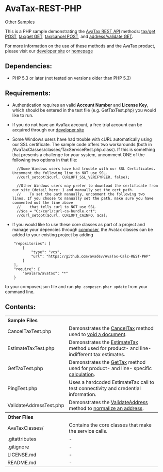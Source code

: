 AvaTax-REST-PHP
=====================
[Other Samples](http://developer.avalara.com/api-docs/api-sample-code)

This is a PHP sample demonstrating the [AvaTax REST API](http://developer.avalara.com/api-docs/rest) methods:
 [tax/get POST](http://developer.avalara.com/api-docs/rest/tax/post/), [tax/get GET](http://developer.avalara.com/api-docs/rest/tax/get), [tax/cancel POST](http://developer.avalara.com/api-docs/rest/tax/cancel), and [address/validate GET](http://developer.avalara.com/api-docs/rest/address-validation).
 
 For more information on the use of these methods and the AvaTax product, please visit our [developer site](http://developer.avalara.com/) or [homepage](http://www.avalara.com/)

Dependencies:
-----------
- PHP 5.3 or later (not tested on versions older than PHP 5.3)

Requirements:
----------
- Authentication requires an valid **Account Number** and **License Key**, which should be entered in the test file (e.g. GetTaxTest.php) you would like to run.
- If you do not have an AvaTax account, a free trial account can be acquired through our [developer site](http://developer.avalara.com/api-get-started)
- Some Windows users have had trouble with cURL automatically using our SSL certificate. The sample code offers 
two workarounds (both in /AvaTaxClasses/classes/TaxServiceRest.php.class). If this is something that presents a challenge
for your system, uncomment ONE of the following two options in that file:

		//Some Windows users have had trouble with our SSL Certificates. Uncomment the following line to NOT use SSL.
		//curl_setopt($curl, CURLOPT_SSL_VERIFYPEER, false); 		
		
		//Other Windows users may prefer to download the certificate from our site (detail here: ) and manually set the cert path.
		//    To set the path manually, uncomment the following two lines. If you choose to manually set the path, make sure you have commented out the line above 
		//    that tells curl to NOT use SSL.
		//$ca = "C:/curl/curl-ca-bundle.crt";
		//curl_setopt($curl, CURLOPT_CAINFO, $ca);

- If you would like to use these core classes as part of a project and manage your depencies through [composer](https://getcomposer.org/), the Avatax classes can be added to your existing project by adding
```
    "repositories": [
        {
            "type": "vcs",
            "url": "https://github.com/avadev/AvaTax-Calc-REST-PHP"
        }
    ],
    "require": {
        "avalara/avatax": "*"
    }
```
to your composer.json file and run `php composer.phar update` from your command line.

Contents:
----------
 
<table>
<th colspan="2" align=left>Sample Files</th>
<tr><td>CancelTaxTest.php</td><td>Demonstrates the <a href="http://developer.avalara.com/api-docs/rest/tax/cancel">CancelTax</a> method used to <a href="http://developer.avalara.com/api-docs/api-reference/canceltax">void a document</a>.</td></tr>
<tr><td>EstimateTaxTest.php</td><td>Demonstrates the <a href="http://developer.avalara.com/api-docs/rest/tax/get">EstimateTax</a> method used for product- and line- indifferent tax estimates.</td></tr>
<tr><td>GetTaxTest.php</td><td>Demonstrates the <a href="http://developer.avalara.com/api-docs/rest/tax/post">GetTax</a> method used for product- and line- specific <a href="http://developer.avalara.com/api-docs/api-reference/gettax">calculation</a>.</td></tr>
<tr><td>PingTest.php</td><td>Uses a hardcoded EstimateTax call to test connectivity and credential information.</td></tr>
<tr><td>ValidateAddressTest.php</td><td>Demonstrates the <a href="http://developer.avalara.com/api-docs/rest/address-validation">ValidateAddress</a> method to <a href="http://developer.avalara.com/api-docs/api-reference/address-validation">normalize an address</a>.</td></tr>
<th colspan="2" align=left>Other Files</th>
<tr><td>AvaTaxClasses/</td><td>Contains the core classes that make the service calls.</td></tr>
<tr><td>.gitattributes</td><td>-</td></tr>
<tr><td>.gitignore</td><td>-</td></tr>
<tr><td>LICENSE.md</td><td>-</td></tr>
<tr><td>README.md</td><td>-</td></tr>
</table>
